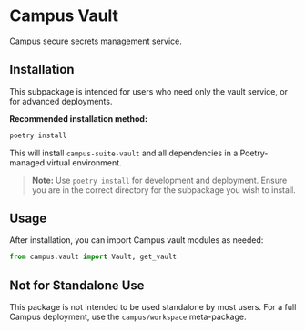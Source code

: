 # Campus Vault

Campus secure secrets management service.

## Installation

This subpackage is intended for users who need only the vault service, or for advanced deployments.

**Recommended installation method:**

```bash
poetry install
```

This will install `campus-suite-vault` and all dependencies in a Poetry-managed virtual environment.

> **Note:** Use `poetry install` for development and deployment. Ensure you are in the correct directory for the subpackage you wish to install.

## Usage

After installation, you can import Campus vault modules as needed:

```python
from campus.vault import Vault, get_vault
```

## Not for Standalone Use

This package is not intended to be used standalone by most users. For a full Campus deployment, use the `campus/workspace` meta-package.
